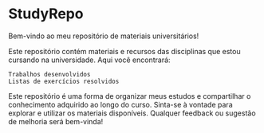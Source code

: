 # StudyRepo

Bem-vindo ao meu repositório de materiais universitários!

Este repositório contém materiais e recursos das disciplinas que estou cursando na universidade. Aqui você encontrará:

    Trabalhos desenvolvidos
    Listas de exercícios resolvidos

Este repositório é uma forma de organizar meus estudos e compartilhar o conhecimento adquirido ao longo do curso. Sinta-se à vontade para explorar e utilizar os materiais disponíveis. Qualquer feedback ou sugestão de melhoria será bem-vinda!
